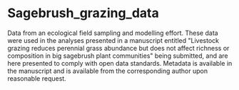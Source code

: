 # Sagebrush_grazing_data
Data from an ecological field sampling and modelling effort. These data were used in the analyses presented in a manuscript entitled "Livestock grazing reduces perennial grass abundance but does not affect richness or composition in big sagebrush plant communities" being submitted, and are here presented to comply with open data standards. Metadata is available in the manuscript and is available from the corresponding author upon reasonable request. 
